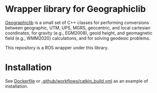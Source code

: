 # Wrapper library for Geographiclib

[Geographiclib](https://geographiclib.sourceforge.io/) is a small set of C++ classes for performing conversions between geographic, UTM, UPS, MGRS, geocentric, and local cartesian coordinates, for gravity (e.g., EGM2008), geoid height, and geomagnetic field (e.g., WMM2020) calculations, and for solving geodesic problems.

This repository is a ROS wrapper under this library.

# Installation

See [Dockerfile](Dockerfile) or [.github/workflows/catkin_build.yml](.github/workflows/catkin_build.yml) as an example of installation.
